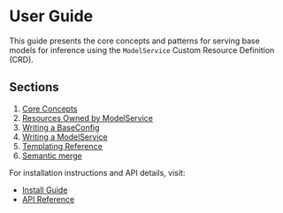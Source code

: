 # User Guide

This guide presents the core concepts and patterns for serving base models for inference using the `ModelService` Custom Resource Definition (CRD).

## Sections

1. [Core Concepts](userguide/core-concepts.md)
2. [Resources Owned by ModelService](userguide/resources-owned.md)
3. [Writing a BaseConfig](userguide/creating-baseconfigs.md)
4. [Writing a ModelService](userguide/writing-a-modelservice.md)
5. [Templating Reference](userguide/templating-reference.md)
6. [Semantic merge](userguide/semantic-merge.md)

For installation instructions and API details, visit:

- [Install Guide](../install.md)
- [API Reference](../apireference.md)
